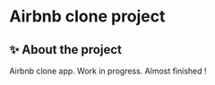 # Airbnb clone project
<!-- ABOUT THE PROJECT -->
## ✨ About the project
<p>
Airbnb clone app.
Work in progress. Almost finished !
</p>